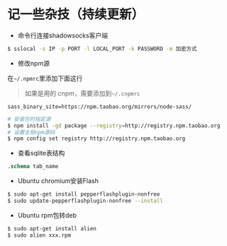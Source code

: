 # 记一些杂技（持续更新）

- 命令行连接shadowsocks客户端

```bash
$ sslocal -s IP -p PORT -l LOCAL_PORT -k PASSWORD -m 加密方式
```

- 修改npm源

在`~/.npmrc`里添加下面这行

> 如果是用的 cnpm，需要添加到`~/.cnpmrc`
```test
sass_binary_site=https://npm.taobao.org/mirrors/node-sass/
```

```bash
# 安装包时指定源
$ npm install -gd package --registry=http://registry.npm.taobao.org
# 设置全局npm源码
$ npm config set registry http://registry.npm.taobao.org
```

- 查看sqlite表结构

```sql
.schema tab_name
```

- Ubuntu chromium安装Flash

```bash
$ sudo apt-get install pepperflashplugin-nonfree
$ sudo update-pepperflashplugin-nonfree --install
```

- Ubuntu rpm包转deb

```bash
$ sudo apt-get install alien
$ sudo alien xxx.rpm
```